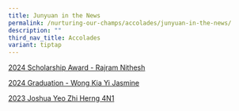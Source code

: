 ```yaml
---
title: Junyuan in the News
permalink: /nurturing-our-champs/accolades/junyuan-in-the-news/
description: ""
third_nav_title: Accolades
variant: tiptap
---
```

<p><a href="/files/RAJARAM_NITHESH.pdf" rel="noopener noreferrer nofollow" target="_blank">2024 Scholarship Award - Rajram Nithesh</a>
</p>
<p><a href="/files/IFM_Silver_WongKiaYiJasmine_2102459A.pdf" rel="noopener noreferrer nofollow" target="_blank">2024 Graduation - Wong Kia Yi Jasmine</a>
</p>
<p><a href="https://www.zaobao.com.sg/news/singapore/story20231218-1456882?amp" rel="noopener noreferrer nofollow" target="_blank">2023 Joshua Yeo Zhi Herng 4N1</a>
</p>
<p></p>
<p></p>
<p></p>
<p></p>